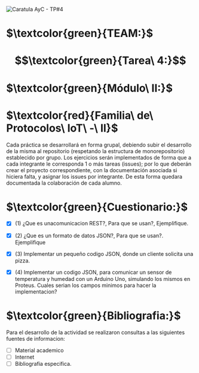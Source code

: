 ![Caratula AyC - TP#4](https://github.com/ISPC-TST-ARQUITECTURA-Y-CONECTIVIDAD/tarea4-grupo-7/assets/46485082/6ea603a9-b18f-4781-a304-7f50de4642cf)

# $\textcolor{green}{TEAM:}$


# $$\textcolor{green}{Tarea\ 4:}$$

# $\textcolor{green}{Módulo\ II:}$

# $\textcolor{red}{Familia\ de\ Protocolos\ IoT\ -\ II}$

Cada práctica se desarrollará en forma grupal, debiendo subir el
desarrollo de la misma al repositorio (respetando la estructura de
monorepositorio) establecido por grupo. Los ejercicios serán
implementados de forma que a cada integrante le corresponda 1 o más
tareas (issues); por lo que deberán crear el proyecto correspondiente,
con la documentación asociada si hiciera falta, y asignar los issues por
integrante. De esta forma quedara documentada la colaboración de
cada alumno.

# $\textcolor{green}{Cuestionario:}$


- [x] (1) ¿Que es unacomunicacion REST?, Para que se usan?, Ejemplifique.
- [x] (2) ¿Que es un formato de datos JSON?, Para que se usan?. Ejemplifique
- [x] (3) Implementar un pequeño codigo JSON, donde un cliente solicita una pizza.
- [x] (4)  Implementar un codigo JSON, para comunicar un sensor de temperatura y humedad con un Arduino Uno, simulando los mismos en Proteus.
Cuales serian los campos minimos para hacer la implementacion?



# $\textcolor{green}{Bibliografia:}$


Para el desarrollo de la actividad se realizaron consultas a las siguientes fuentes de informacion:

- [ ] Material academico
- [ ] Internet
- [ ] Bibliografia especifica.
